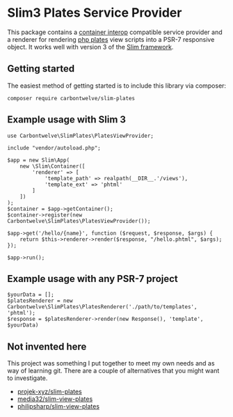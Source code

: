 # Slim3 Plates Service Provider

This package contains a [container interop](https://github.com/container-interop/container-interop) compatible service 
provider and a renderer for rendering [php plates](http://platesphp.com/) view scripts into a PSR-7 responsive object. 
It works well with version 3 of the [Slim framework](http://www.slimframework.com/).

## Getting started

The easiest method of getting started is to include this library via composer:

```
composer require carbontwelve/slim-plates
```

## Example usage with Slim 3

```
use Carbontwelve\SlimPlates\PlatesViewProvider;

include "vendor/autoload.php";

$app = new Slim\App(
    new \Slim\Container([
        'renderer' => [
            'template_path' => realpath(__DIR__.'/views'),
            'template_ext' => 'phtml'
        ]
    ])
);
$container = $app->getContainer();
$container->register(new Carbontwelve\SlimPlates\PlatesViewProvider());

$app->get('/hello/{name}', function ($request, $response, $args) {
    return $this->renderer->render($response, "/hello.phtml", $args);
});

$app->run();
```

## Example usage with any PSR-7 project

```
$yourData = [];
$platesRenderer = new Carbontwelve\SlimPlates\PlatesRenderer('./path/to/templates', 'phtml');
$response = $platesRenderer->render(new Response(), 'template', $yourData)
```

## Not invented here

This project was something I put together to meet my own needs and as way of learning git. There are a couple of 
alternatives that you might want to investigate.

   - [projek-xyz/slim-plates](https://github.com/projek-xyz/slim-plates)
   - [media32/slim-view-plates](https://github.com/media32/slim-view-plates)
   - [philipsharp/slim-view-plates](https://github.com/philipsharp/slim-view-plates)
